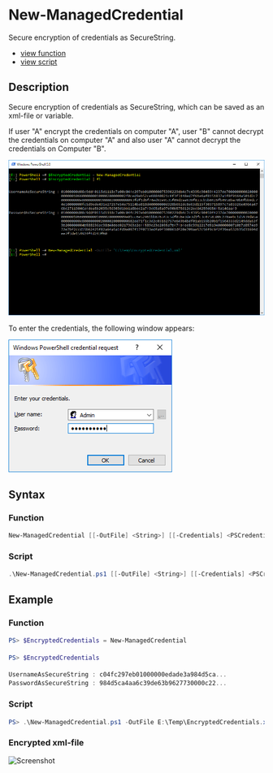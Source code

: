# New-ManagedCredential

Secure encryption of credentials as SecureString.

* [view function](https://github.com/BornToBeRoot/PowerShell_ManagedCredential/blob/master/Module/ManagedCredential/New-ManagedCredential.ps1)
* [view script](https://github.com/BornToBeRoot/PowerShell_ManagedCredential/blob/master/Scripts/New-ManagedCredential.ps1)

## Description

Secure encryption of credentials as SecureString, which can be saved as an xml-file or variable.

If user "A" encrypt the credentials on computer "A", user "B" cannot decrypt the credentials on computer "A" and also user "A" cannot decrypt the credentials on Computer "B".

![Screenshot](Images/New-ManagedCredential.png?raw=true "New-ManagedCredential")

To enter the credentials, the following window appears:

![Screenshot](Images/Get-Credential.png?raw=true "Get-Credential")

## Syntax

### Function

```powershell
New-ManagedCredential [[-OutFile] <String>] [[-Credentials] <PSCredential>] [<CommonParameters>]
```

### Script
```powershell
.\New-ManagedCredential.ps1 [[-OutFile] <String>] [[-Credentials] <PSCredential>] [<CommonParameters>]
```

## Example

### Function

```powershell
PS> $EncryptedCredentials = New-ManagedCredential

PS> $EncryptedCredentials

UsernameAsSecureString : c04fc297eb01000000edade3a984d5ca...
PasswordAsSecureString : 984d5ca4aa6c39de63b9627730000c22...
```

### Script

```powershell
PS> .\New-ManagedCredential.ps1 -OutFile E:\Temp\EncryptedCredentials.xml
```

### Encrypted xml-file

![Screenshot](https://github.com/BornToBeRoot/PowerShell_ManagedCredential/blob/master/Documentation/Images/Encrypted_XML-File.png?raw=true "Encrypted XML-File")
